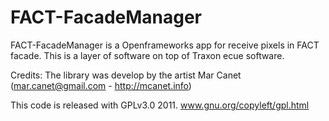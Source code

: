 FACT-FacadeManager
==================

FACT-FacadeManager is a Openframeworks app for receive pixels in FACT facade. This is a layer of software on top of Traxon ecue software. 

Credits: The library was develop by the artist Mar Canet (mar.canet@gmail.com - http://mcanet.info)

This code is released with GPLv3.0 2011. www.gnu.org/copyleft/gpl.html